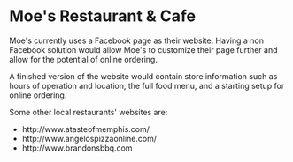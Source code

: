 # Moe's Restaurant &amp; Cafe

<p>
Moe's currently uses a Facebook page as their website. Having a non Facebook solution would allow Moe's to customize their page further and allow for the potential of online ordering.
</p>

<p>
A finished version of the website would contain store information such as hours of operation and location, the full food menu, and a starting setup for online ordering.
</p>

<p>
Some other local restaurants' websites are:
  <ul>
    <li>http://www.atasteofmemphis.com/</li>
    <li>http://www.angelospizzaonline.com/</li>
    <li>http://www.brandonsbbq.com</li>
    </ul>
</p>
